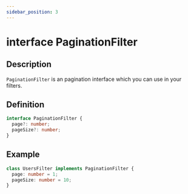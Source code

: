 ```yaml
---
sidebar_position: 3
---
```


# interface PaginationFilter

## Description

`PaginationFilter` is an pagination interface which you can use in your filters.

## Definition

```typescript
interface PaginationFilter {
  page?: number;
  pageSize?: number;
}
```

## Example

```typescript
class UsersFilter implements PaginationFilter {
  page: number = 1;
  pageSize: number = 10;
}
```